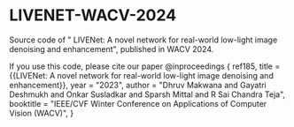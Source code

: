 # LIVENET-WACV-2024
Source code of " LIVENet: A novel network for real-world low-light image denoising and enhancement", published in WACV 2024.

If you use this code, please cite our paper
@inproceedings { ref185,
	title            = {{LIVENet: A novel network for real-world low-light image denoising and enhancement}},
	year             = "2023",
	author           = "Dhruv Makwana and Gayatri Deshmukh and Onkar Susladkar and Sparsh Mittal and R Sai Chandra Teja",
	booktitle        = "IEEE/CVF Winter Conference on Applications of Computer Vision (WACV)",
 }
